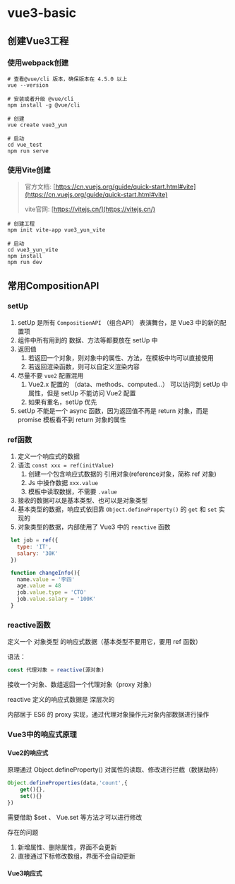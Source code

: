 # vue3-basic
 

## 创建Vue3工程

### 使用webpack创建

```shell
# 查看@vue/cli 版本，确保版本在 4.5.0 以上
vue --version

# 安装或者升级 @vue/cli 
npm install -g @vue/cli

# 创建
vue create vue3_yun

# 启动
cd vue_test
npm run serve
```


### 使用Vite创建

>  官方文档: [https://cn.vuejs.org/guide/quick-start.html#vite](https://cn.vuejs.org/guide/quick-start.html#vite)
> 
>  vite官网: [https://vitejs.cn/](https://vitejs.cn/)

```shell
# 创建工程
npm init vite-app vue3_yun_vite

# 启动
cd vue3_yun_vite
npm install
npm run dev
```

## 常用CompositionAPI

### setUp

1. setUp 是所有 `CompositionAPI` （组合API） 表演舞台，是 Vue3 中的新的配置项
2. 组件中所有用到的 数据、方法等都要放在 setUp 中
3. 返回值
   1. 若返回一个对象，则对象中的属性、方法，在模板中均可以直接使用
   2. 若返回渲染函数，则可以自定义渲染内容
4. 尽量不要 `vue2` 配置混用
   1. Vue2.x 配置的 （data、methods、computed...） 可以访问到 setUp 中属性，但是 setUp 不能访问 Vue2 配置
   2. 如果有重名，setUp 优先
7. setUp 不能是一个 async 函数，因为返回值不再是 return 对象，而是 promise 模板看不到 return 对象的属性

### ref函数

1. 定义一个响应式的数据
2. 语法 `const xxx = ref(initValue)`
   1. 创建一个包含响应式数据的 引用对象(reference对象，简称 ref 对象)
   2. Js 中操作数据 `xxx.value`
   3. 模板中读取数据，不需要 `.value`
3. 接收的数据可以是基本类型、也可以是对象类型
4. 基本类型的数据，响应式依旧靠 `Object.defineProperty()` 的 `get` 和 `set` 实现的
5. 对象类型的数据，内部使用了 Vue3 中的 `reactive` 函数

```js
 let job = ref({
   type: 'IT',
   salary: '30K'
 })

 function changeInfo(){
   name.value = '李四'
   age.value = 48
   job.value.type = 'CTO'
   job.value.salary = '100K'
 }
```

### reactive函数

定义一个 对象类型 的响应式数据（基本类型不要用它，要用 ref 函数）

语法：

```js
const 代理对象 = reactive(源对象)
```

接收一个对象、数组返回一个代理对象（proxy 对象）

reactive 定义的响应式数据是 深层次的

内部居于 ES6 的 proxy 实现，通过代理对象操作元对象内部数据进行操作

### Vue3中的响应式原理

#### Vue2的响应式

原理通过 Object.defineProperty() 对属性的读取、修改进行拦截（数据劫持）
```js
Object.defineProperties(data,'count',{
    get(){},
    set(){}
})
```
需要借助 $set 、  Vue.set 等方法才可以进行修改

存在的问题
1. 新增属性、删除属性，界面不会更新
2. 直接通过下标修改数组，界面不会自动更新

#### Vue3响应式